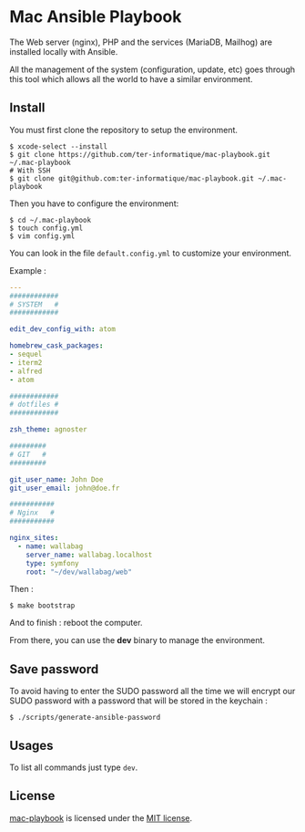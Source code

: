 # Mac Ansible Playbook

The Web server (nginx), PHP and the services (MariaDB, Mailhog) are installed locally with Ansible.

All the management of the system (configuration, update, etc) goes through this tool which allows all the world to have a similar environment.

## Install

You must first clone the repository to setup the environment.

```shell
$ xcode-select --install
$ git clone https://github.com/ter-informatique/mac-playbook.git ~/.mac-playbook
# With SSH
$ git clone git@github.com:ter-informatique/mac-playbook.git ~/.mac-playbook
```

Then you have to configure the environment:

```shell
$ cd ~/.mac-playbook
$ touch config.yml
$ vim config.yml
```

You can look in the file `default.config.yml` to customize your environment.

Example :

```yaml
---
############
# SYSTEM   #
############

edit_dev_config_with: atom

homebrew_cask_packages:
- sequel
- iterm2
- alfred
- atom

############
# dotfiles #
############

zsh_theme: agnoster

#########
# GIT   #
#########

git_user_name: John Doe
git_user_email: john@doe.fr

###########
# Nginx   #
###########

nginx_sites:
  - name: wallabag
    server_name: wallabag.localhost
    type: symfony
    root: "~/dev/wallabag/web"

```

Then :

```shell
$ make bootstrap
```

And to finish : reboot the computer.

From there, you can use the **dev** binary to manage the environment.

## Save password

To avoid having to enter the SUDO password all the time we will encrypt our SUDO password  with a password that will be stored in the keychain :

```shell
$ ./scripts/generate-ansible-password
```


## Usages

To list all commands just type `dev`.

## License

[mac-playbook](https://github.com/ter-informatique/mac-playbook) is licensed under the [MIT license](LICENSE).
